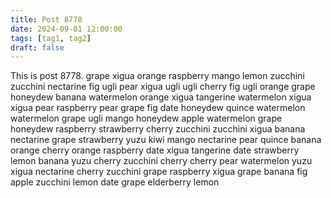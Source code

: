 ```yaml
---
title: Post 8778
date: 2024-09-01 12:00:00
tags: [tag1, tag2]
draft: false
---
```

This is post 8778.
grape
xigua
orange
raspberry
mango
lemon
zucchini
zucchini
nectarine
fig
ugli
pear
xigua
ugli
ugli
cherry
fig
ugli
orange
grape
honeydew
banana
watermelon
orange
xigua
tangerine
watermelon
xigua
xigua
pear
raspberry
pear
grape
fig
date
honeydew
quince
watermelon
watermelon
grape
ugli
mango
honeydew
apple
watermelon
grape
honeydew
raspberry
strawberry
cherry
zucchini
zucchini
xigua
banana
nectarine
grape
strawberry
yuzu
kiwi
mango
nectarine
pear
quince
banana
orange
cherry
orange
raspberry
date
xigua
tangerine
date
strawberry
lemon
banana
yuzu
cherry
zucchini
cherry
cherry
pear
watermelon
yuzu
xigua
nectarine
cherry
zucchini
grape
raspberry
xigua
grape
banana
fig
apple
zucchini
lemon
date
grape
elderberry
lemon
